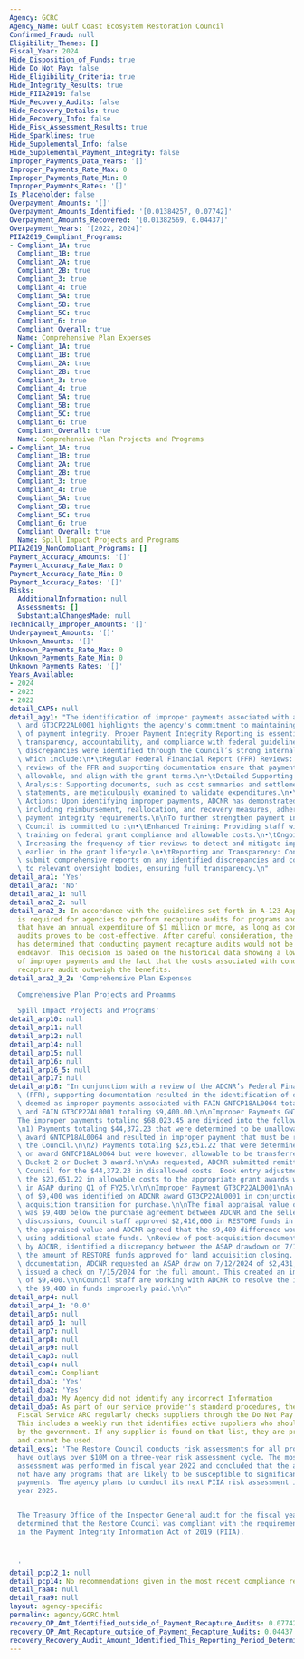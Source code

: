 ```yaml
---
Agency: GCRC
Agency_Name: Gulf Coast Ecosystem Restoration Council
Confirmed_Fraud: null
Eligibility_Themes: []
Fiscal_Year: 2024
Hide_Disposition_of_Funds: true
Hide_Do_Not_Pay: false
Hide_Eligibility_Criteria: true
Hide_Integrity_Results: true
Hide_PIIA2019: false
Hide_Recovery_Audits: false
Hide_Recovery_Details: true
Hide_Recovery_Info: false
Hide_Risk_Assessment_Results: true
Hide_Sparklines: true
Hide_Supplemental_Info: false
Hide_Supplemental_Payment_Integrity: false
Improper_Payments_Data_Years: '[]'
Improper_Payments_Rate_Max: 0
Improper_Payments_Rate_Min: 0
Improper_Payments_Rates: '[]'
Is_Placeholder: false
Overpayment_Amounts: '[]'
Overpayment_Amounts_Identified: '[0.01384257, 0.07742]'
Overpayment_Amounts_Recovered: '[0.01382569, 0.04437]'
Overpayment_Years: '[2022, 2024]'
PIIA2019_Compliant_Programs:
- Compliant_1A: true
  Compliant_1B: true
  Compliant_2A: true
  Compliant_2B: true
  Compliant_3: true
  Compliant_4: true
  Compliant_5A: true
  Compliant_5B: true
  Compliant_5C: true
  Compliant_6: true
  Compliant_Overall: true
  Name: Comprehensive Plan Expenses
- Compliant_1A: true
  Compliant_1B: true
  Compliant_2A: true
  Compliant_2B: true
  Compliant_3: true
  Compliant_4: true
  Compliant_5A: true
  Compliant_5B: true
  Compliant_5C: true
  Compliant_6: true
  Compliant_Overall: true
  Name: Comprehensive Plan Projects and Programs
- Compliant_1A: true
  Compliant_1B: true
  Compliant_2A: true
  Compliant_2B: true
  Compliant_3: true
  Compliant_4: true
  Compliant_5A: true
  Compliant_5B: true
  Compliant_5C: true
  Compliant_6: true
  Compliant_Overall: true
  Name: Spill Impact Projects and Programs
PIIA2019_NonCompliant_Programs: []
Payment_Accuracy_Amounts: '[]'
Payment_Accuracy_Rate_Max: 0
Payment_Accuracy_Rate_Min: 0
Payment_Accuracy_Rates: '[]'
Risks:
  AdditionalInformation: null
  Assessments: []
  SubstantialChangesMade: null
Technically_Improper_Amounts: '[]'
Underpayment_Amounts: '[]'
Unknown_Amounts: '[]'
Unknown_Payments_Rate_Max: 0
Unknown_Payments_Rate_Min: 0
Unknown_Payments_Rates: '[]'
Years_Available:
- 2024
- 2023
- 2022
detail_CAP5: null
detail_agy1: "The identification of improper payments associated with awards GNTCP18AL0064\
  \ and GT3CP22AL0001 highlights the agency's commitment to maintaining rigorous standards\
  \ of payment integrity. Proper Payment Integrity Reporting is essential to uphold\
  \ transparency, accountability, and compliance with federal guidelines.\n\nThese\
  \ discrepancies were identified through the Council’s strong internal control mechanisms,\
  \ which include:\n•\tRegular Federal Financial Report (FFR) Reviews: Comprehensive\
  \ reviews of the FFR and supporting documentation ensure that payments are accurate,\
  \ allowable, and align with the grant terms.\n•\tDetailed Supporting Documentation\
  \ Analysis: Supporting documents, such as cost summaries and settlement closing\
  \ statements, are meticulously examined to validate expenditures.\n•\tPrompt Corrective\
  \ Actions: Upon identifying improper payments, ADCNR has demonstrated a swift response,\
  \ including reimbursement, reallocation, and recovery measures, adhering to federal\
  \ payment integrity requirements.\n\nTo further strengthen payment integrity, the\
  \ Council is committed to :\n•\tEnhanced Training: Providing staff with additional\
  \ training on federal grant compliance and allowable costs.\n•\tOngoing Monitoring:\
  \ Increasing the frequency of tier reviews to detect and mitigate improper payments\
  \ earlier in the grant lifecycle.\n•\tReporting and Transparency: Continuing to\
  \ submit comprehensive reports on any identified discrepancies and corrective actions\
  \ to relevant oversight bodies, ensuring full transparency.\n"
detail_ara1: 'Yes'
detail_ara2: 'No'
detail_ara2_1: null
detail_ara2_2: null
detail_ara2_3: In accordance with the guidelines set forth in A-123 Appendix C, it
  is required for agencies to perform recapture audits for programs and activities
  that have an annual expenditure of $1 million or more, as long as conducting such
  audits proves to be cost-effective. After careful consideration, the Restore Council
  has determined that conducting payment recapture audits would not be a cost-effective
  endeavor. This decision is based on the historical data showing a low occurrence
  of improper payments and the fact that the costs associated with conducting a formal
  recapture audit outweigh the benefits.
detail_ara2_3_2: 'Comprehensive Plan Expenses

  Comprehensive Plan Projects and Proamms

  Spill Impact Projects and Programs'
detail_arp10: null
detail_arp11: null
detail_arp12: null
detail_arp14: null
detail_arp15: null
detail_arp16: null
detail_arp16_5: null
detail_arp17: null
detail_arp18: "In conjunction with a review of the ADCNR’s Federal Financial Report\
  \ (FFR), supporting documentation resulted in the identification of disallowed costs,\
  \ deemed as improper payments associated with FAIN GNTCP18AL0064 totaling $68,023.45,\
  \ and FAIN GT3CP22AL0001 totaling $9,400.00.\n\nImproper Payments GNTCP18AL0064\n\
  The improper payments totaling $68,023.45 are divided into the following two categories:\n\
  \n1) Payments totaling $44,372.23 that were determined to be unallowable costs on\
  \ award GNTCP18AL0064 and resulted in improper payment that must be reimbursed to\
  \ the Council.\n\n2) Payments totaling $23,651.22 that were determined to be unallowable\
  \ on award GNTCP18AL0064 but were however, allowable to be transferred to a different\
  \ Bucket 2 or Bucket 3 award.\n\nAs requested, ADCNR submitted remittance to the\
  \ Council for the $44,372.23 in disallowed costs. Book entry adjustments to transfer\
  \ the $23,651.22 in allowable costs to the appropriate grant awards will be conducted\
  \ in ASAP during Q1 of FY25.\n\n\nImproper Payment GT3CP22AL0001\nAn improper payment\
  \ of $9,400 was identified on ADCNR award GT3CP22AL0001 in conjunction with a land\
  \ acquisition transition for purchase.\n\nThe final appraisal value of $2,416,000\
  \ was $9,400 below the purchase agreement between ADCNR and the seller. During pre-acquisition\
  \ discussions, Council staff approved $2,416,000 in RESTORE funds in alignment with\
  \ the appraised value and ADCNR agreed that the $9,400 difference would be paid\
  \ using additional state funds. \nReview of post-acquisition documentation provided\
  \ by ADCNR, identified a discrepancy between the ASAP drawdown on 7/12/2024 and\
  \ the amount of RESTORE funds approved for land acquisition closing. Based on the\
  \ documentation, ADCNR requested an ASAP draw on 7/12/2024 of $2,431,583.52 and\
  \ issued a check on 7/15/2024 for the full amount. This created an improper payment\
  \ of $9,400.\n\nCouncil staff are working with ADCNR to resolve the issue and recover\
  \ the $9,400 in funds improperly paid.\n\n"
detail_arp4: null
detail_arp4_1: '0.0'
detail_arp5: null
detail_arp5_1: null
detail_arp7: null
detail_arp8: null
detail_arp9: null
detail_cap3: null
detail_cap4: null
detail_com1: Compliant
detail_dpa1: 'Yes'
detail_dpa2: 'Yes'
detail_dpa3: My Agency did not identify any incorrect Information
detail_dpa5: As part of our service provider's standard procedures, the Bureau of
  Fiscal Service ARC regularly checks suppliers through the Do Not Pay (DNP) portal.
  This includes a weekly run that identifies active suppliers who should not be paid
  by the government. If any supplier is found on that list, they are promptly deactivated
  and cannot be used.
detail_exs1: 'The Restore Council conducts risk assessments for all programs that
  have outlays over $10M on a three-year risk assessment cycle. The most recent risk
  assessment was performed in fiscal year 2022 and concluded that the agency does
  not have any programs that are likely to be susceptible to significant improper
  payments. The agency plans to conduct its next PIIA risk assessment in the fiscal
  year 2025.


  The Treasury Office of the Inspector General audit for the fiscal year 2023 has
  determined that the Restore Council was compliant with the requirements outlined
  in the Payment Integrity Information Act of 2019 (PIIA).



  '
detail_pcp12_1: null
detail_pcp14: No recommendations given in the most recent compliance report
detail_raa8: null
detail_raa9: null
layout: agency-specific
permalink: agency/GCRC.html
recovery_OP_Amt_Identified_outside_of_Payment_Recapture_Audits: 0.07742
recovery_OP_Amt_Recapture_outside_of_Payment_Recapture_Audits: 0.04437
recovery_Recovery_Audit_Amount_Identified_This_Reporting_Period_Determined_Not_Collectable_Rate: 0.0
---
```

